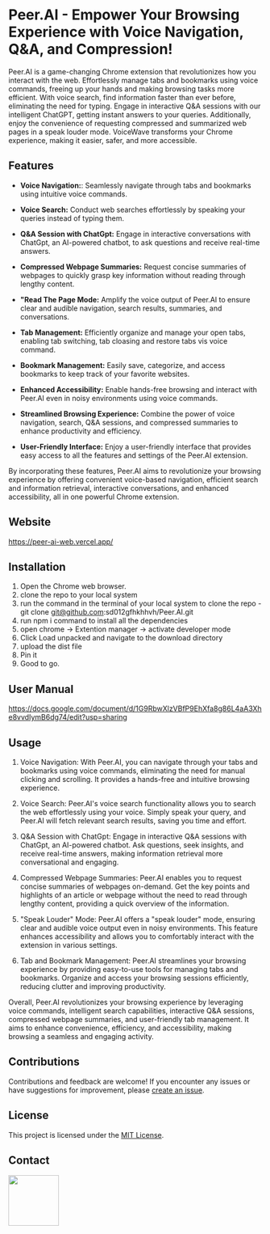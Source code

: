 # Peer.AI - Empower Your Browsing Experience with Voice Navigation, Q&A, and Compression!

Peer.AI is a game-changing Chrome extension that revolutionizes how you interact with the web. Effortlessly manage tabs and bookmarks using voice commands, freeing up your hands and making browsing tasks more efficient. With voice search, find information faster than ever before, eliminating the need for typing. Engage in interactive Q&A sessions with our intelligent ChatGPT, getting instant answers to your queries. Additionally, enjoy the convenience of requesting compressed and summarized web pages in a speak louder mode. VoiceWave transforms your Chrome experience, making it easier, safer, and more accessible.
## Features

- **Voice Navigation:**: Seamlessly navigate through tabs and bookmarks using intuitive voice commands.

- **Voice Search:** Conduct web searches effortlessly by speaking your queries instead of typing them.

- **Q&A Session with ChatGpt:** Engage in interactive conversations with ChatGpt, an AI-powered chatbot, to ask questions and receive real-time answers.

- **Compressed Webpage Summaries:** Request concise summaries of webpages to quickly grasp key information without reading through lengthy content.

- **"Read The Page Mode:** Amplify the voice output of Peer.AI to ensure clear and audible navigation, search results, summaries, and conversations.

- **Tab Management:** Efficiently organize and manage your open tabs, enabling tab switching, tab cloasing and restore tabs vis voice command.

- **Bookmark Management:** Easily save, categorize, and access bookmarks to keep track of your favorite websites.

- **Enhanced Accessibility:** Enable hands-free browsing and interact with Peer.AI even in noisy environments using voice commands.

- **Streamlined Browsing Experience:** Combine the power of voice navigation, search, Q&A sessions, and compressed summaries to enhance productivity and efficiency.

- **User-Friendly Interface:** Enjoy a user-friendly interface that provides easy access to all the features and settings of the Peer.AI extension.

By incorporating these features, Peer.AI aims to revolutionize your browsing experience by offering convenient voice-based navigation, efficient search and information retrieval, interactive conversations, and enhanced accessibility, all in one powerful Chrome extension.


## Website
https://peer-ai-web.vercel.app/

## Installation 
1. Open the Chrome web browser.
2. clone the repo to your local system
3. run the command in the terminal of your local system to clone the repo - git clone git@github.com:sd012gfhkhhvh/Peer.AI.git
4. run npm i command to install all the dependencies
5. open chrome -> Extention manager -> activate developer mode
6. Click Load unpacked and navigate to the download directory
7. upload the dist file
8. Pin it
9. Good to go.

## User Manual
https://docs.google.com/document/d/1G9RbwXlzVBfP9EhXfa8g86L4aA3Xhe8vvdIymB6dg74/edit?usp=sharing
## Usage

1. Voice Navigation: With Peer.AI, you can navigate through your tabs and bookmarks using voice commands, eliminating the need for manual clicking and scrolling. It provides a hands-free and intuitive browsing experience.

2. Voice Search: Peer.AI's voice search functionality allows you to search the web effortlessly using your voice. Simply speak your query, and Peer.AI will fetch relevant search results, saving you time and effort.

3. Q&A Session with ChatGpt: Engage in interactive Q&A sessions with ChatGpt, an AI-powered chatbot. Ask questions, seek insights, and receive real-time answers, making information retrieval more conversational and engaging.

4. Compressed Webpage Summaries: Peer.AI enables you to request concise summaries of webpages on-demand. Get the key points and highlights of an article or webpage without the need to read through lengthy content, providing a quick overview of the information.

5. "Speak Louder" Mode: Peer.AI offers a "speak louder" mode, ensuring clear and audible voice output even in noisy environments. This feature enhances accessibility and allows you to comfortably interact with the extension in various settings.

6. Tab and Bookmark Management: Peer.AI streamlines your browsing experience by providing easy-to-use tools for managing tabs and bookmarks. Organize and access your browsing sessions efficiently, reducing clutter and improving productivity.

 Overall, Peer.AI revolutionizes your browsing experience by leveraging voice commands, intelligent search capabilities, interactive Q&A sessions, compressed webpage summaries, and user-friendly tab management. It aims to enhance convenience, efficiency, and accessibility, making browsing a seamless and engaging activity.
## Contributions

Contributions and feedback are welcome! If you encounter any issues or have suggestions for improvement, please [create an issue](https:///github.com/sd012gfhkhhvh/Peer.AI).

## License

This project is licensed under the [MIT License](LICENSE).

## Contact
<div>
 <a href="sayanmajumder0002@gmail.com"><img height = "100" width="100" src="https://avatars.githubusercontent.com/u/95490367?v=4" /> </a>
</div>
